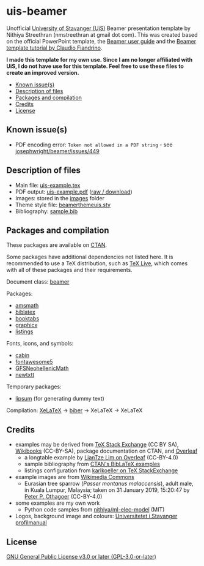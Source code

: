 # uis-beamer <!-- omit in toc -->

Unofficial [University of Stavanger (UiS)](https://www.uis.no/) Beamer presentation template by Nithiya Streethran (nmstreethran at gmail dot com). This was created based on the official PowerPoint template, the [Beamer user guide](https://ctan.org/pkg/beamer) and the [Beamer template tutorial by Claudio Fiandrino](https://tex.stackexchange.com/a/146682/140109).

**I made this template for my own use. Since I am no longer affiliated with UiS, I do not have use for this template. Feel free to use these files to create an improved version.**

- [Known issue(s)](#known-issues)
- [Description of files](#description-of-files)
- [Packages and compilation](#packages-and-compilation)
- [Credits](#credits)
- [License](#license)

## Known issue(s)

- PDF encoding error: `Token not allowed in a PDF string` - see [josephwright/beamer/issues/449](https://github.com/josephwright/beamer/issues/449)

## Description of files

- Main file: [uis-example.tex](uis-example.tex)
- PDF output: [uis-example.pdf](uis-example.pdf) ([raw / download](https://raw.githubusercontent.com/nmstreethran/uis-beamer/master/uis-example.pdf))
- Images: stored in the [images](images/) folder
- Theme style file: [beamerthemeuis.sty](beamerthemeuis.sty)
- Bibliography: [sample.bib](sample.bib)

## Packages and compilation

These packages are available on [CTAN](https://www.ctan.org/).

Some packages have additional dependencies not listed here. It is recommended to use a TeX distribution, such as [TeX Live](https://tug.org/texlive/), which comes with all of these packages and their requirements.

Document class: [beamer](https://www.ctan.org/pkg/beamer)

Packages:

- [amsmath](https://www.ctan.org/pkg/amsmath)
- [biblatex](https://www.ctan.org/pkg/biblatex)
- [booktabs](https://www.ctan.org/pkg/booktabs)
- [graphicx](https://www.ctan.org/pkg/graphicx)
- [listings](https://www.ctan.org/pkg/listings)

Fonts, icons, and symbols:

- [cabin](https://www.ctan.org/pkg/cabin)
- [fontawesome5](https://www.ctan.org/pkg/fontawesome5)
- [GFSNeohellenicMath](https://www.ctan.org/pkg/gfsneohellenicmath)
- [newtxtt](https://www.ctan.org/pkg/newtxtt)

Temporary packages:

- [lipsum](https://www.ctan.org/pkg/lipsum) (for generating dummy text)

Compilation: [XeLaTeX](https://www.ctan.org/pkg/xetex) -> [biber](https://www.ctan.org/pkg/biber) -> XeLaTeX -> XeLaTeX

## Credits

- examples may be derived from [TeX Stack Exchange](https://tex.stackexchange.com/) (CC BY SA), [Wikibooks](https://en.wikibooks.org/wiki/LaTeX) (CC-BY-SA), package documentation on CTAN, and [Overleaf](https://www.overleaf.com/learn)
  - a longtable example by [LianTze Lim on Overleaf](https://www.overleaf.com/latex/examples/a-longtable-example/xxwzfxkxxjmc) (CC-BY-4.0)
  - sample bibliography from [CTAN's BibLaTeX examples](http://mirrors.ctan.org/macros/latex/contrib/biblatex/doc/examples/biblatex-examples.bib)
  - listings configuration from [karlkoeller on TeX StackExchange](https://tex.stackexchange.com/a/235822/140109)
- example images are from [Wikimedia Commons](https://commons.wikimedia.org/wiki/Main_Page)
  - Eurasian tree sparrow (*Passer montanus malaccensis*), adult male, in Kuala Lumpur, Malaysia; taken on 31 January 2019, 15:20:47 by [Peter P. Othagoer](https://commons.wikimedia.org/wiki/File:Passer_montanus_malaccensis_@_Kuala_Lumpur,_Malaysia_%281%29.jpg) (CC-BY-4.0)
- some examples are my own work
  - Python code samples from [nithiya/ml-elec-model](https://gitlab.com/nithiya/ml-elec-model) (MIT)
- Logos, background image and colours: [Universitetet i Stavanger profilmanual](http://uis.profilmanual.fasett.no/universitetet-i-stavanger-profilmanual-1)

## License

[GNU General Public License v3.0 or later (GPL-3.0-or-later)](https://www.gnu.org/licenses/gpl-3.0.en.html)

